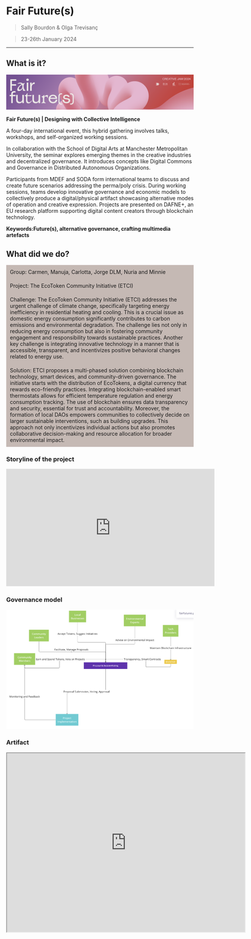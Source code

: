 # **Fair Future(s)**

> Sally Bourdon & Olga Trevisanç

> 23-26th January 2024

---

## What is it?

![](../images/Fair%20Future/intro.png)

**Fair Future(s) | Designing with Collective Intelligence**

A four-day international event, this hybrid gathering involves talks, workshops, and self-organized working sessions.

In collaboration with the School of Digital Arts at Manchester Metropolitan University, the seminar explores emerging themes in the creative industries and decentralized governance. It introduces concepts like Digital Commons and Governance in Distributed Autonomous Organizations.

Participants from MDEF and SODA form international teams to discuss and create future scenarios addressing the perma/poly crisis. During working sessions, teams develop innovative governance and economic models to collectively produce a digital/physical artifact showcasing alternative modes of operation and creative expression. Projects are presented on DAFNE+, an EU research platform supporting digital content creators through blockchain technology.

**Keywords:Future(s), alternative governance, crafting multimedia artefacts**


## What did we do?
<div style="background-color: #C5B9B4; padding: 10px; border: 0px solid #FFFFFF;">
Group: Carmen, Manuja, Carlotta, Jorge DLM, Nuria and Minnie
</div>
<div style="background-color: #C5B9B4; padding: 10px; border: 0px solid #E6DB55;">
Project: The EcoToken Community Initiative (ETCI)
</div>

<div style="background-color: #C5B9B4; padding: 10px; border: 0px solid #E6DB55;">
Challenge:
The EcoToken Community Initiative (ETCI) addresses the urgent challenge of climate change, specifically targeting energy inefficiency in residential heating and cooling. This is a crucial issue as domestic energy consumption significantly contributes to carbon emissions and environmental degradation. The challenge lies not only in reducing energy consumption but also in fostering community engagement and responsibility towards sustainable practices. Another key challenge is integrating innovative technology in a manner that is accessible, transparent, and incentivizes positive behavioral changes related to energy use.

</div>
<div style="background-color: #C5B9B4; padding: 10px; border: 0px solid #E6DB55;">
Solution: ETCI proposes a multi-phased solution combining blockchain technology, smart devices, and community-driven governance. The initiative starts with the distribution of EcoTokens, a digital currency that rewards eco-friendly practices. Integrating blockchain-enabled smart thermostats allows for efficient temperature regulation and energy consumption tracking. The use of blockchain ensures data transparency and security, essential for trust and accountability. Moreover, the formation of local DAOs empowers communities to collectively decide on larger sustainable interventions, such as building upgrades. This approach not only incentivizes individual actions but also promotes collaborative decision-making and resource allocation for broader environmental impact.
</div>

### Storyline of the project
<iframe width="560" height="315" src="https://www.youtube.com/embed/A8hRgg31NVM?si=Onai2pwSaTWSN4zy" title="YouTube video player" frameborder="0" allow="accelerometer; autoplay; clipboard-write; encrypted-media; gyroscope; picture-in-picture; web-share" allowfullscreen></iframe>

### Governance model

![](../images/Fair%20Future/Governance.png)

### Artifact
<iframe src="https://drive.google.com/file/d/1rRXUktTQwDxojfINsl7_eF6IgRzMpsvO/preview" width="640" height="480" allow="autoplay"></iframe>
